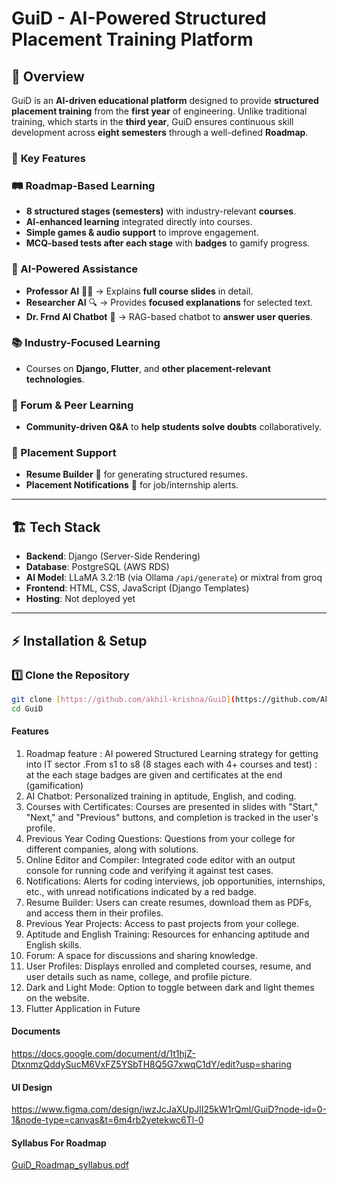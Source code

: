# GuiD - AI-Powered Structured Placement Training Platform  

## 📌 Overview  
GuiD is an **AI-driven educational platform** designed to provide **structured placement training** from the **first year** of engineering. Unlike traditional training, which starts in the **third year**, GuiD ensures continuous skill development across **eight semesters** through a well-defined **Roadmap**.  

### 🌟 **Key Features**  

### **🛤️ Roadmap-Based Learning**  
- **8 structured stages (semesters)** with industry-relevant **courses**.  
- **AI-enhanced learning** integrated directly into courses.  
- **Simple games & audio support** to improve engagement.  
- **MCQ-based tests after each stage** with **badges** to gamify progress.  

### **🤖 AI-Powered Assistance**  
- **Professor AI** 🧑‍🏫 → Explains **full course slides** in detail.  
- **Researcher AI** 🔍 → Provides **focused explanations** for selected text.  
- **Dr. Frnd AI Chatbot** 💬 → RAG-based chatbot to **answer user queries**.  

### **📚 Industry-Focused Learning**  
- Courses on **Django, Flutter**, and **other placement-relevant technologies**.  

### **💬 Forum & Peer Learning**  
- **Community-driven Q&A** to **help students solve doubts** collaboratively.  

### **📄 Placement Support**  
- **Resume Builder** 📝 for generating structured resumes.  
- **Placement Notifications** 📢 for job/internship alerts.  

---

## 🏗️ **Tech Stack**  
- **Backend**: Django (Server-Side Rendering)  
- **Database**: PostgreSQL (AWS RDS)  
- **AI Model**: LLaMA 3.2:1B (via Ollama `/api/generate`)  or mixtral from groq
- **Frontend**: HTML, CSS, JavaScript (Django Templates)  
- **Hosting**: Not deployed yet  

---

## ⚡ **Installation & Setup**  

### **1️⃣ Clone the Repository**  
```bash
git clone [https://github.com/akhil-krishna/GuiD](https://github.com/Akhil-Krishna/GuiD).git
cd GuiD
```

#### Features

1. Roadmap feature : AI powered Structured Learning strategy for getting into IT sector .From s1 to s8 (8 stages each with 4+ courses and test) : at the each stage badges are given and certificates at the end (gamification)
2. AI Chatbot: Personalized training in aptitude, English, and coding.
3. Courses with Certificates: Courses are presented in slides with "Start," "Next," and "Previous" buttons, and completion is tracked in the user's profile.
4. Previous Year Coding Questions: Questions from your college for different companies, along with solutions.
5. Online Editor and Compiler: Integrated code editor with an output console for running code and verifying it against test cases.
6. Notifications: Alerts for coding interviews, job opportunities, internships, etc., with unread notifications indicated by a red badge.
7. Resume Builder: Users can create resumes, download them as PDFs, and access them in their profiles.
8. Previous Year Projects: Access to past projects from your college.
9. Aptitude and English Training: Resources for enhancing aptitude and English skills.
10. Forum: A space for discussions and sharing knowledge.
11. User Profiles: Displays enrolled and completed courses, resume, and user details such as name, college, and profile picture.
12. Dark and Light Mode: Option to toggle between dark and light themes on the website.
13. Flutter Application in Future



#### Documents

https://docs.google.com/document/d/1t1hjZ-DtxnmzQddySucM6VxFZ5YSbTH8Q5G7xwqC1dY/edit?usp=sharing

#### UI Design 

https://www.figma.com/design/iwzJcJaXUpJlI25kW1rQml/GuiD?node-id=0-1&node-type=canvas&t=6m4rb2yetekwc6Tl-0

#### Syllabus For Roadmap
[GuiD_Roadmap_syllabus.pdf](https://github.com/user-attachments/files/18135029/GuiD_Roadmap_syllabus.pdf)
